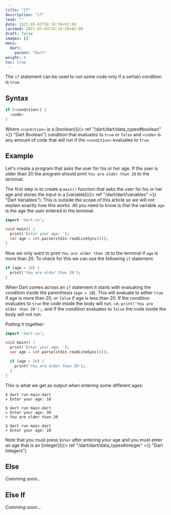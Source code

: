 ```yaml
---
title: "If"
description: "If"
lead: ""
date: 2021-05-03T16:16:50+02:00
lastmod: 2021-05-03T16:16:50+02:00
draft: false
images: []
menu: 
  dart:
    parent: "Dart"
weight: 8
toc: true
---
```


The `if` statement can be used to run some code only if a certain condition is `true`.

## Syntax

```dart
if (<condition>) {
  <code>
}
```

Where `<condition>` is a [boolean]({{< ref "/dart/dart/data_types#boolean" >}} "Dart Boolean") condition that evaluates to `true` or `false` and `<code>` is any amount of code that will run if the `<condition>` evaluates to `true`.

## Example

Let's create a program that asks the user for his or her age. If the user is older than 20 the program should print `You are older than 20` to the terminal.

The first step is to create a `main()` function that asks the user for his or her age and stores the input in a [variable]({{< ref "/dart/dart/variables" >}} "Dart Variables"). This is outside the scope of this article so we will not explain exactly how this works. All you need to know is that the variable `age` is the age the user entered in the terminal.

```dart
import 'dart:io';

void main() {
  print('Enter your age: ');
  var age = int.parse(stdin.readLineSync()));
}
```

Now we only want to print `You are older than 20` to the terminal if `age` is more than 20. To check for this we can use the following `if` statement.

```dart
if (age > 20) {
  print('You are older than 20');
}
```

When Dart comes across an `if` statement it starts with evaluating the condition inside the parenthesis (`age > 20`). This will evaluate to either `true` if age is more than 20, or `false` if age is less than 20. If the condition evaluates to `true` the code inside the body will run, i.e. `print('You are older than 20');`, and if the condition evaluates to `false` the code inside the body will not run.

Putting it together:

```dart
import 'dart:io';

void main() {
  print('Enter your age: ');
  var age = int.parse(stdin.readLineSync()));

  if (age > 20) {
    print('You are older than 20');
  }
}
```

This is what we get as output when entering some different ages:

```
$ dart run main.dart
> Enter your age: 18
```

```
$ dart run main.dart
> Enter your age: 30
> You are older than 20
```

```
$ dart run main.dart
> Enter your age: 20
```

Note that you must press `Enter` after entering your age and you must enter an age that is an [integer]({{< ref "/dart/dart/data_types#integer" >}} "Dart Integers").

## Else

*Comming soon...*

## Else If

*Comming soon...*